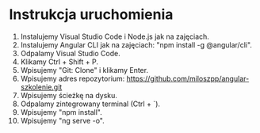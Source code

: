 # Instrukcja uruchomienia

1. Instalujemy Visual Studio Code i Node.js jak na zajęciach.
1. Instalujemy Angular CLI jak na zajęciach: "npm install -g @angular/cli".
1. Odpalamy Visual Studio Code.
1. Klikamy Ctrl + Shift + P.
1. Wpisujemy "Git: Clone" i klikamy Enter.
1. Wpisujemy adres repozytorium: https://github.com/miloszpp/angular-szkolenie.git
1. Wpisujemy ścieżkę na dysku.
1. Odpalamy zintegrowany terminal (Ctrl + `).
1. Wpisujemy "npm install".
1. Wpisujemy "ng serve -o".
